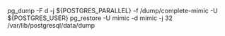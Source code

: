 pg_dump -F d -j ${POSTGRES_PARALLEL} -f /dump/complete-mimic -U ${POSTGRES_USER}
pg_restore -U mimic -d mimic -j 32 /var/lib/postgresql/data/dump